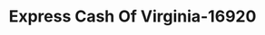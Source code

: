 ---
f_zip-code: 23860
f_state-code: VA
title: Express Cash Of Virginia-16920
f_phone: 804-541-3340
f_city-only: Hopewell
f_address: 606 W City Point Rd Hopewell
f_location-unique-id: '16920'
slug: express-cash-of-virginia-16920
updated-on: '2024-05-30T13:46:58.046Z'
created-on: '2024-05-30T13:36:59.803Z'
published-on: '2024-05-30T13:54:32.469Z'
f_city-state: cms/city/hopewell-va.md
f_company: cms/company/express-cash-of-virginia.md
f_state: cms/state/virginia.md
layout: '[payday-loan].html'
tags: payday-loan
---